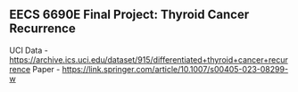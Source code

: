 ## EECS 6690E Final Project: Thyroid Cancer Recurrence

UCI Data - https://archive.ics.uci.edu/dataset/915/differentiated+thyroid+cancer+recurrence
Paper - https://link.springer.com/article/10.1007/s00405-023-08299-w
